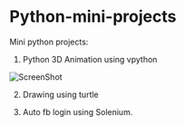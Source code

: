 # Python-mini-projects
 Mini python projects:
 
 1. Python 3D Animation using vpython
 
  ![ScreenShot](https://i.imgur.com/AdbKCzS.png)

 2. Drawing using turtle

 3. Auto fb login using Solenium.
